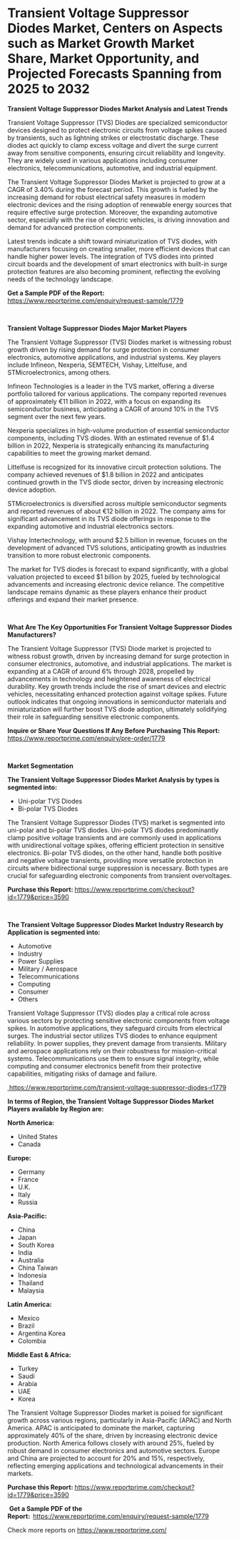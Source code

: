 <p><h1>Transient Voltage Suppressor Diodes Market, Centers on Aspects such as Market Growth Market Share, Market Opportunity, and Projected Forecasts Spanning from 2025 to 2032</h1></p><p><strong>Transient Voltage Suppressor Diodes Market Analysis and Latest Trends</strong></p>
<p><p>Transient Voltage Suppressor (TVS) Diodes are specialized semiconductor devices designed to protect electronic circuits from voltage spikes caused by transients, such as lightning strikes or electrostatic discharge. These diodes act quickly to clamp excess voltage and divert the surge current away from sensitive components, ensuring circuit reliability and longevity. They are widely used in various applications including consumer electronics, telecommunications, automotive, and industrial equipment.</p><p>The Transient Voltage Suppressor Diodes Market is projected to grow at a CAGR of 3.40% during the forecast period. This growth is fueled by the increasing demand for robust electrical safety measures in modern electronic devices and the rising adoption of renewable energy sources that require effective surge protection. Moreover, the expanding automotive sector, especially with the rise of electric vehicles, is driving innovation and demand for advanced protection components. </p><p>Latest trends indicate a shift toward miniaturization of TVS diodes, with manufacturers focusing on creating smaller, more efficient devices that can handle higher power levels. The integration of TVS diodes into printed circuit boards and the development of smart electronics with built-in surge protection features are also becoming prominent, reflecting the evolving needs of the technology landscape.</p></p>
<p><strong>Get a Sample PDF of the Report:&nbsp;</strong> <a href="https://www.reportprime.com/enquiry/request-sample/1779?utm_campaign=3074&utm_medium=2&utm_source=Github&utm_content=ia&utm_term=18032025&utm_id=transient-voltage-suppressor-diodes">https://www.reportprime.com/enquiry/request-sample/1779</a></p>
<p>&nbsp;</p>
<p><strong>Transient Voltage Suppressor Diodes Major Market Players</strong></p>
<p><p>The Transient Voltage Suppressor (TVS) Diodes market is witnessing robust growth driven by rising demand for surge protection in consumer electronics, automotive applications, and industrial systems. Key players include Infineon, Nexperia, SEMTECH, Vishay, Littelfuse, and STMicroelectronics, among others. </p><p>Infineon Technologies is a leader in the TVS market, offering a diverse portfolio tailored for various applications. The company reported revenues of approximately €11 billion in 2022, with a focus on expanding its semiconductor business, anticipating a CAGR of around 10% in the TVS segment over the next few years.</p><p>Nexperia specializes in high-volume production of essential semiconductor components, including TVS diodes. With an estimated revenue of $1.4 billion in 2022, Nexperia is strategically enhancing its manufacturing capabilities to meet the growing market demand.</p><p>Littelfuse is recognized for its innovative circuit protection solutions. The company achieved revenues of $1.8 billion in 2022 and anticipates continued growth in the TVS diode sector, driven by increasing electronic device adoption.</p><p>STMicroelectronics is diversified across multiple semiconductor segments and reported revenues of about €12 billion in 2022. The company aims for significant advancement in its TVS diode offerings in response to the expanding automotive and industrial electronics sectors.</p><p>Vishay Intertechnology, with around $2.5 billion in revenue, focuses on the development of advanced TVS solutions, anticipating growth as industries transition to more robust electronic components.</p><p>The market for TVS diodes is forecast to expand significantly, with a global valuation projected to exceed $1 billion by 2025, fueled by technological advancements and increasing electronic device reliance. The competitive landscape remains dynamic as these players enhance their product offerings and expand their market presence.</p></p>
<p>&nbsp;</p>
<p><strong>What Are The Key Opportunities For Transient Voltage Suppressor Diodes Manufacturers?</strong></p>
<p><p>The Transient Voltage Suppressor (TVS) Diode market is projected to witness robust growth, driven by increasing demand for surge protection in consumer electronics, automotive, and industrial applications. The market is expanding at a CAGR of around 6% through 2028, propelled by advancements in technology and heightened awareness of electrical durability. Key growth trends include the rise of smart devices and electric vehicles, necessitating enhanced protection against voltage spikes. Future outlook indicates that ongoing innovations in semiconductor materials and miniaturization will further boost TVS diode adoption, ultimately solidifying their role in safeguarding sensitive electronic components.</p></p>
<p><strong>Inquire or Share Your Questions If Any Before Purchasing This Report:</strong> <a href="https://www.reportprime.com/enquiry/pre-order/1779?utm_campaign=3074&utm_medium=2&utm_source=Github&utm_content=ia&utm_term=18032025&utm_id=transient-voltage-suppressor-diodes">https://www.reportprime.com/enquiry/pre-order/1779</a></p>
<p>&nbsp;</p>
<p><strong>Market Segmentation</strong></p>
<p><strong>The Transient Voltage Suppressor Diodes Market Analysis by types is segmented into:</strong></p>
<p><ul><li>Uni-polar TVS Diodes</li><li>Bi-polar TVS Diodes</li></ul></p>
<p><p>The Transient Voltage Suppressor Diodes (TVS) market is segmented into uni-polar and bi-polar TVS diodes. Uni-polar TVS diodes predominantly clamp positive voltage transients and are commonly used in applications with unidirectional voltage spikes, offering efficient protection in sensitive electronics. Bi-polar TVS diodes, on the other hand, handle both positive and negative voltage transients, providing more versatile protection in circuits where bidirectional surge suppression is necessary. Both types are crucial for safeguarding electronic components from transient overvoltages.</p></p>
<p><strong>Purchase this Report:&nbsp;</strong><a href="https://www.reportprime.com/checkout?id=1779&price=3590&utm_campaign=3074&utm_medium=2&utm_source=Github&utm_content=ia&utm_term=18032025&utm_id=transient-voltage-suppressor-diodes">https://www.reportprime.com/checkout?id=1779&price=3590</a></p>
<p>&nbsp;</p>
<p><strong>The Transient Voltage Suppressor Diodes Market Industry Research by Application is segmented into:</strong></p>
<p><ul><li>Automotive</li><li>Industry</li><li>Power Supplies</li><li>Military / Aerospace</li><li>Telecommunications</li><li>Computing</li><li>Consumer</li><li>Others</li></ul></p>
<p><p>Transient Voltage Suppressor (TVS) diodes play a critical role across various sectors by protecting sensitive electronic components from voltage spikes. In automotive applications, they safeguard circuits from electrical surges. The industrial sector utilizes TVS diodes to enhance equipment reliability. In power supplies, they prevent damage from transients. Military and aerospace applications rely on their robustness for mission-critical systems. Telecommunications use them to ensure signal integrity, while computing and consumer electronics benefit from their protective capabilities, mitigating risks of damage and failure.</p></p>
<p><a href="https://www.reportprime.com/transient-voltage-suppressor-diodes-r1779?utm_campaign=3074&utm_medium=2&utm_source=Github&utm_content=ia&utm_term=18032025&utm_id=transient-voltage-suppressor-diodes">&nbsp;https://www.reportprime.com/transient-voltage-suppressor-diodes-r1779</a></p>
<p><strong>In terms of Region, the Transient Voltage Suppressor Diodes Market Players available by Region are:</strong></p>
<p>
    <p> <strong> North America: </strong>
        <ul>
            <li>United States</li>
            <li>Canada</li>
        </ul>
        </p> 
    <p> <strong> Europe: </strong>
        <ul>
            <li>Germany</li>
            <li>France</li>
            <li>U.K.</li>
            <li>Italy</li>
            <li>Russia</li>
        </ul>
        </p> 
    <p> <strong> Asia-Pacific: </strong>
        <ul>
            <li>China</li>
            <li>Japan</li>
            <li>South Korea</li>
            <li>India</li>
            <li>Australia</li>
            <li>China Taiwan</li>
            <li>Indonesia</li>
            <li>Thailand</li>
            <li>Malaysia</li>
        </ul>
        </p> 
    <p> <strong> Latin America: </strong>
        <ul>
            <li>Mexico</li>
            <li>Brazil</li>
            <li>Argentina Korea</li>
            <li>Colombia</li>
        </ul>
        </p> 
    <p> <strong> Middle East & Africa: </strong>
        <ul>
            <li>Turkey</li>
            <li>Saudi</li>
            <li>Arabia</li>
            <li>UAE</li>
            <li>Korea</li>
        </ul>
    </p>
    </p>
<p><p>The Transient Voltage Suppressor Diodes market is poised for significant growth across various regions, particularly in Asia-Pacific (APAC) and North America. APAC is anticipated to dominate the market, capturing approximately 40% of the share, driven by increasing electronic device production. North America follows closely with around 25%, fueled by robust demand in consumer electronics and automotive sectors. Europe and China are projected to account for 20% and 15%, respectively, reflecting emerging applications and technological advancements in their markets.</p></p>
<p><strong>Purchase this Report: </strong><a href="https://www.reportprime.com/checkout?id=1779&price=3590&utm_campaign=3074&utm_medium=2&utm_source=Github&utm_content=ia&utm_term=18032025&utm_id=transient-voltage-suppressor-diodes">https://www.reportprime.com/checkout?id=1779&price=3590</a></p>
<p>&nbsp;<strong>Get a Sample PDF of the Report:&nbsp;&nbsp;</strong><a href="https://www.reportprime.com/enquiry/request-sample/1779?utm_campaign=3074&utm_medium=2&utm_source=Github&utm_content=ia&utm_term=18032025&utm_id=transient-voltage-suppressor-diodes">https://www.reportprime.com/enquiry/request-sample/1779</a></p>
<p><strong></strong></p>
<p>Check more reports on <a href="https://www.reportprime.com/?utm_campaign=3074&utm_medium=2&utm_source=Github&utm_content=ia&utm_term=18032025&utm_id=transient-voltage-suppressor-diodes">https://www.reportprime.com/</a></p>